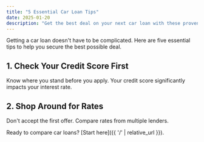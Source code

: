 ```yaml
---
title: "5 Essential Car Loan Tips"
date: 2025-01-20
description: "Get the best deal on your next car loan with these proven strategies."
---
```


Getting a car loan doesn't have to be complicated. Here are five essential tips to help you secure the best possible deal.

## 1. Check Your Credit Score First

Know where you stand before you apply. Your credit score significantly impacts your interest rate.

## 2. Shop Around for Rates

Don't accept the first offer. Compare rates from multiple lenders.

Ready to compare car loans? [Start here]({{ '/' | relative_url }}).
